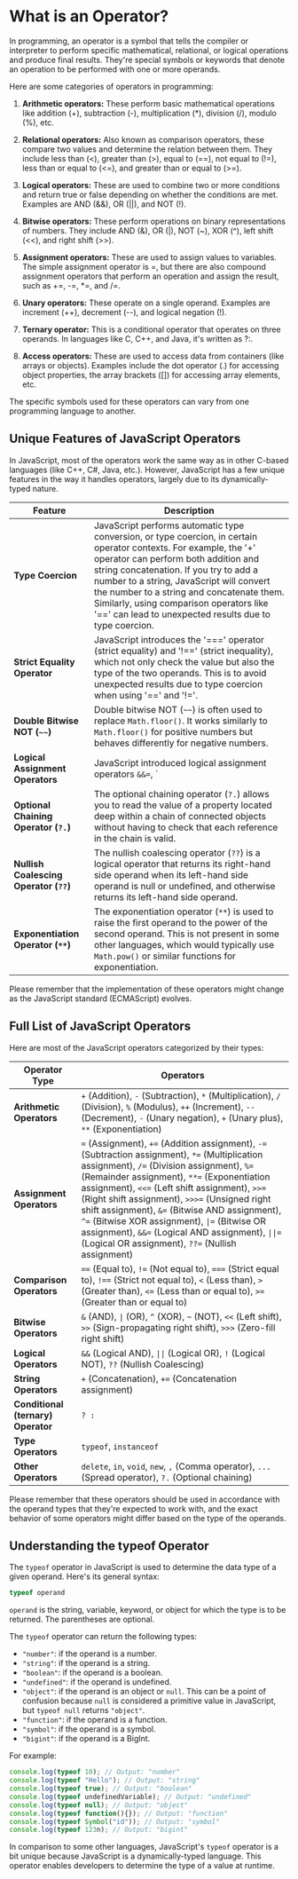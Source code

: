 # What is an Operator?

In programming, an operator is a symbol that tells the compiler or interpreter to perform specific mathematical, relational, or logical operations and produce final results. They're special symbols or keywords that denote an operation to be performed with one or more operands.

Here are some categories of operators in programming:

1. **Arithmetic operators:** These perform basic mathematical operations like addition (+), subtraction (-), multiplication (\*), division (/), modulo (%), etc.

2. **Relational operators:** Also known as comparison operators, these compare two values and determine the relation between them. They include less than (<), greater than (>), equal to (==), not equal to (!=), less than or equal to (<=), and greater than or equal to (>=).

3. **Logical operators:** These are used to combine two or more conditions and return true or false depending on whether the conditions are met. Examples are AND (&&), OR (||), and NOT (!).

4. **Bitwise operators:** These perform operations on binary representations of numbers. They include AND (&), OR (|), NOT (~), XOR (^), left shift (<<), and right shift (>>).

5. **Assignment operators:** These are used to assign values to variables. The simple assignment operator is =, but there are also compound assignment operators that perform an operation and assign the result, such as +=, -=, \*=, and /=.

6. **Unary operators:** These operate on a single operand. Examples are increment (++), decrement (--), and logical negation (!).

7. **Ternary operator:** This is a conditional operator that operates on three operands. In languages like C, C++, and Java, it's written as ?:.

8. **Access operators:** These are used to access data from containers (like arrays or objects). Examples include the dot operator (.) for accessing object properties, the array brackets ([]) for accessing array elements, etc.

The specific symbols used for these operators can vary from one programming language to another.

## Unique Features of JavaScript Operators

In JavaScript, most of the operators work the same way as in other C-based languages (like C++, C#, Java, etc.). However, JavaScript has a few unique features in the way it handles operators, largely due to its dynamically-typed nature.

| Feature | Description |
| --- | --- |
| **Type Coercion** | JavaScript performs automatic type conversion, or type coercion, in certain operator contexts. For example, the '+' operator can perform both addition and string concatenation. If you try to add a number to a string, JavaScript will convert the number to a string and concatenate them. Similarly, using comparison operators like '==' can lead to unexpected results due to type coercion. |
| **Strict Equality Operator** | JavaScript introduces the '===' operator (strict equality) and '!==' (strict inequality), which not only check the value but also the type of the two operands. This is to avoid unexpected results due to type coercion when using '==' and '!='. |
| **Double Bitwise NOT (`~~`)** | Double bitwise NOT (`~~`) is often used to replace `Math.floor()`. It works similarly to `Math.floor()` for positive numbers but behaves differently for negative numbers. |
| **Logical Assignment Operators** | JavaScript introduced logical assignment operators `&&=`, `||=`, and`??=` in ES2021. These operators combine logical operations with assignment. |
| **Optional Chaining Operator (`?.`)** | The optional chaining operator (`?.`) allows you to read the value of a property located deep within a chain of connected objects without having to check that each reference in the chain is valid. |
| **Nullish Coalescing Operator (`??`)** | The nullish coalescing operator (`??`) is a logical operator that returns its right-hand side operand when its left-hand side operand is null or undefined, and otherwise returns its left-hand side operand. |
| **Exponentiation Operator (`**`)** | The exponentiation operator (`**`) is used to raise the first operand to the power of the second operand. This is not present in some other languages, which would typically use `Math.pow()` or similar functions for exponentiation. |

Please remember that the implementation of these operators might change as the JavaScript standard (ECMAScript) evolves.

## Full List of JavaScript Operators

Here are most of the JavaScript operators categorized by their types:

| Operator Type                      | Operators                                                                                                                                                                                                                                                                                                                                                                                                                                                                                                     |
| ---------------------------------- | ------------------------------------------------------------------------------------------------------------------------------------------------------------------------------------------------------------------------------------------------------------------------------------------------------------------------------------------------------------------------------------------------------------------------------------------------------------------------------------------------------------- |
| **Arithmetic Operators**           | `+` (Addition), `-` (Subtraction), `*` (Multiplication), `/` (Division), `%` (Modulus), `++` (Increment), `--` (Decrement), `-` (Unary negation), `+` (Unary plus), `**` (Exponentiation)                                                                                                                                                                                                                                                                                                                     |
| **Assignment Operators**           | `=` (Assignment), `+=` (Addition assignment), `-=` (Subtraction assignment), `*=` (Multiplication assignment), `/=` (Division assignment), `%=` (Remainder assignment), `**=` (Exponentiation assignment), `<<=` (Left shift assignment), `>>=` (Right shift assignment), `>>>=` (Unsigned right shift assignment), `&=` (Bitwise AND assignment), `^=` (Bitwise XOR assignment), `\|=` (Bitwise OR assignment), `&&=` (Logical AND assignment), `\|\|=` (Logical OR assignment), `??=` (Nullish assignment) |
| **Comparison Operators**           | `==` (Equal to), `!=` (Not equal to), `===` (Strict equal to), `!==` (Strict not equal to), `<` (Less than), `>` (Greater than), `<=` (Less than or equal to), `>=` (Greater than or equal to)                                                                                                                                                                                                                                                                                                                |
| **Bitwise Operators**              | `&` (AND), `\|` (OR), `^` (XOR), `~` (NOT), `<<` (Left shift), `>>` (Sign-propagating right shift), `>>>` (Zero-fill right shift)                                                                                                                                                                                                                                                                                                                                                                             |
| **Logical Operators**              | `&&` (Logical AND), `\|\|` (Logical OR), `!` (Logical NOT), `??` (Nullish Coalescing)                                                                                                                                                                                                                                                                                                                                                                                                                         |
| **String Operators**               | `+` (Concatenation), `+=` (Concatenation assignment)                                                                                                                                                                                                                                                                                                                                                                                                                                                          |
| **Conditional (ternary) Operator** | `? :`                                                                                                                                                                                                                                                                                                                                                                                                                                                                                                         |
| **Type Operators**                 | `typeof`, `instanceof`                                                                                                                                                                                                                                                                                                                                                                                                                                                                                        |
| **Other Operators**                | `delete`, `in`, `void`, `new`, `,` (Comma operator), `...` (Spread operator), `?.` (Optional chaining)                                                                                                                                                                                                                                                                                                                                                                                                        |

Please remember that these operators should be used in accordance with the operand types that they're expected to work with, and the exact behavior of some operators might differ based on the type of the operands.

## Understanding the typeof Operator

The `typeof` operator in JavaScript is used to determine the data type of a given operand. Here's its general syntax:

```javascript
typeof operand
```

`operand` is the string, variable, keyword, or object for which the type is to be returned. The parentheses are optional.

The `typeof` operator can return the following types:

- `"number"`: if the operand is a number.
- `"string"`: if the operand is a string.
- `"boolean"`: if the operand is a boolean.
- `"undefined"`: if the operand is undefined.
- `"object"`: if the operand is an object or `null`. This can be a point of confusion because `null` is considered a primitive value in JavaScript, but `typeof null` returns `"object"`.
- `"function"`: if the operand is a function.
- `"symbol"`: if the operand is a symbol.
- `"bigint"`: if the operand is a BigInt.

For example:

```javascript
console.log(typeof 10); // Output: "number"
console.log(typeof "Hello"); // Output: "string"
console.log(typeof true); // Output: "boolean"
console.log(typeof undefinedVariable); // Output: "undefined"
console.log(typeof null); // Output: "object"
console.log(typeof function(){}); // Output: "function"
console.log(typeof Symbol("id")); // Output: "symbol"
console.log(typeof 123n); // Output: "bigint"
```

In comparison to some other languages, JavaScript's `typeof` operator is a bit unique because JavaScript is a dynamically-typed language. This operator enables developers to determine the type of a value at runtime.
